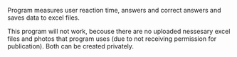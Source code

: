 Program measures user reaction time, answers and correct answers and saves data to excel files. 

This program will not work, becouse there are no uploaded nessesary excel files and photos that program uses (due to not receiving permission for publication). Both can be created privately.
